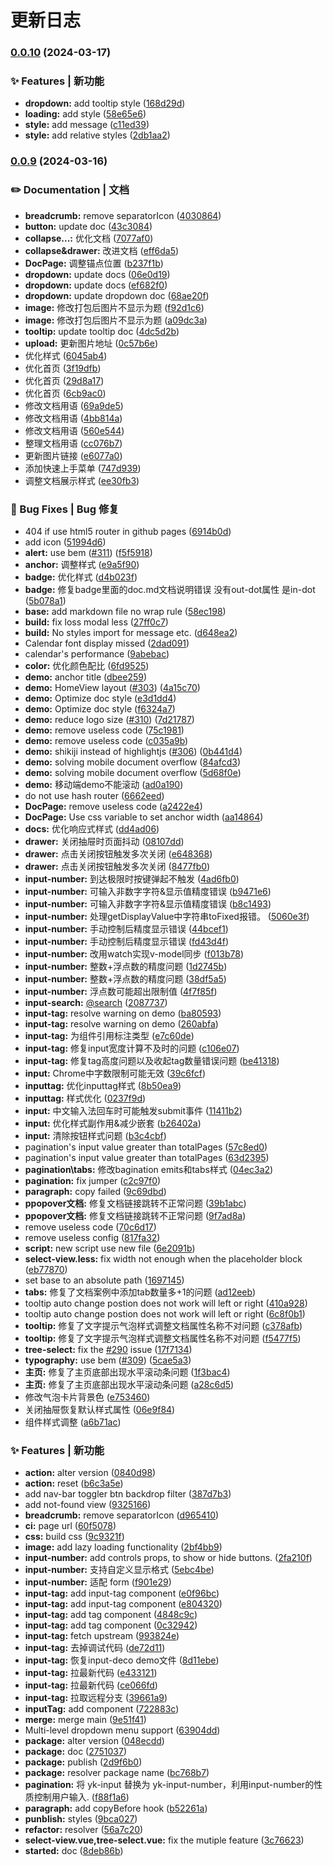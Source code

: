 # 更新日志 


### [0.0.10](https://github.com/ecaps1038/yike-design-dev/compare/v0.0.9...v0.0.10) (2024-03-17)


### ✨ Features | 新功能

* **dropdown:** add tooltip style ([168d29d](https://github.com/ecaps1038/yike-design-dev/commit/168d29d8f70f3dfae2df353366c4e78f55827381))
* **loading:** add style ([58e65e6](https://github.com/ecaps1038/yike-design-dev/commit/58e65e60562715bb7f82255e7510fb5e22ccb24c))
* **style:** add message ([c11ed39](https://github.com/ecaps1038/yike-design-dev/commit/c11ed395801cd1ae7d5ed1a31aaea9ac7bfc9675))
* **style:** add relative styles ([2db1aa2](https://github.com/ecaps1038/yike-design-dev/commit/2db1aa22eb8eb1f8f5c668e42afbced3f15720e8))

### [0.0.9](https://github.com/ecaps1038/yike-design-dev/compare/v0.0.6...v0.0.9) (2024-03-16)


### ✏️ Documentation | 文档

* **breadcrumb:** remove separatorIcon ([4030864](https://github.com/ecaps1038/yike-design-dev/commit/40308640c09f0a7558287825ae3248c1d03f7d83))
* **button:** update doc ([43c3084](https://github.com/ecaps1038/yike-design-dev/commit/43c3084632cfee7e014203b2d776a7264aa5f918))
* **collapse...:** 优化文档 ([7077af0](https://github.com/ecaps1038/yike-design-dev/commit/7077af0206dbec3f7540ef7d1cf09a2d936ab1cd))
* **collapse&drawer:** 改进文档 ([eff6da5](https://github.com/ecaps1038/yike-design-dev/commit/eff6da5445eb66970b7de196ca3073bd4e184038))
* **DocPage:** 调整锚点位置 ([b237f1b](https://github.com/ecaps1038/yike-design-dev/commit/b237f1b05fc3f63e8ea6a34e7e8f52d6b4565bbf))
* **dropdown:** update docs ([06e0d19](https://github.com/ecaps1038/yike-design-dev/commit/06e0d193428c55dacb4194f59f0685e63f985971))
* **dropdown:** update docs ([ef682f0](https://github.com/ecaps1038/yike-design-dev/commit/ef682f0dbbd64eb00feb6bc163af2f57394883c8))
* **dropdown:** update dropdown doc ([68ae20f](https://github.com/ecaps1038/yike-design-dev/commit/68ae20f6c8b89cf124a08013182ad2bab039ae9c))
* **image:** 修改打包后图片不显示为题 ([f92d1c6](https://github.com/ecaps1038/yike-design-dev/commit/f92d1c6ab48198dbab29f89adf07c99d141da9ee))
* **image:** 修改打包后图片不显示为题 ([a09dc3a](https://github.com/ecaps1038/yike-design-dev/commit/a09dc3a42fc3335ca8ac52de42f4f0d3373bc904))
* **tooltip:** update tooltip doc ([4dc5d2b](https://github.com/ecaps1038/yike-design-dev/commit/4dc5d2bada3718f2bd73bcb8770356a5e4de7495))
* **upload:** 更新图片地址 ([0c57b6e](https://github.com/ecaps1038/yike-design-dev/commit/0c57b6e9bf85f6a091a279d20a511d258df881d0))
* 优化样式 ([6045ab4](https://github.com/ecaps1038/yike-design-dev/commit/6045ab4447e75c0df6a82e86b7b00cca3080a590))
* 优化首页 ([3f19dfb](https://github.com/ecaps1038/yike-design-dev/commit/3f19dfb068167e39db7fdeaa746f1b9f2afe3041))
* 优化首页 ([29d8a17](https://github.com/ecaps1038/yike-design-dev/commit/29d8a17baea82c9b99c2ff2e59346f916aedb343))
* 优化首页 ([6cb9ac0](https://github.com/ecaps1038/yike-design-dev/commit/6cb9ac0ea9865b4bd80a6a697746706367783c97))
* 修改文档用语 ([69a9de5](https://github.com/ecaps1038/yike-design-dev/commit/69a9de5d4920c85c7d770a72d877bff0f058aaaa))
* 修改文档用语 ([4bb814a](https://github.com/ecaps1038/yike-design-dev/commit/4bb814a5e91d543562da0e0f542e592bc9482e47))
* 修改文档用语 ([560e544](https://github.com/ecaps1038/yike-design-dev/commit/560e544eca4a7d18537036c5f566f995807b532b))
* 整理文档用语 ([cc076b7](https://github.com/ecaps1038/yike-design-dev/commit/cc076b7089ce3a8d326b413386e67269633981c1))
* 更新图片链接 ([e6077a0](https://github.com/ecaps1038/yike-design-dev/commit/e6077a02b3d2a90cbb535095626322b521d2bcf6))
* 添加快速上手菜单 ([747d939](https://github.com/ecaps1038/yike-design-dev/commit/747d939a35e51c71eb7ae680a8d8d56c439f6cf0))
* 调整文档展示样式 ([ee30fb3](https://github.com/ecaps1038/yike-design-dev/commit/ee30fb31ce1462033e7686647c300fd3bb4db39a))


### 🐛 Bug Fixes | Bug 修复

* 404 if use html5 router in github pages ([6914b0d](https://github.com/ecaps1038/yike-design-dev/commit/6914b0d69ba0dc9fd120aa62ffaf565f74148032))
* add icon ([51994d6](https://github.com/ecaps1038/yike-design-dev/commit/51994d65857645760e1dc3d5f0da025934698d9a))
* **alert:** use bem ([#311](https://github.com/ecaps1038/yike-design-dev/issues/311)) ([f5f5918](https://github.com/ecaps1038/yike-design-dev/commit/f5f5918c61f6f249b8bc01ee94f3f5187f090552))
* **anchor:** 调整样式 ([e9a5f90](https://github.com/ecaps1038/yike-design-dev/commit/e9a5f90c8058811804b4c6e89d4254745b80f291))
* **badge:** 优化样式 ([d4b023f](https://github.com/ecaps1038/yike-design-dev/commit/d4b023f028b9cc69c32fdc063b46c5a8982b07f5))
* **badge:** 修复badge里面的doc.md文档说明错误 没有out-dot属性 是in-dot ([5b078a1](https://github.com/ecaps1038/yike-design-dev/commit/5b078a1c0dce00f7c20ea4e27def49ff8ed999ea))
* **base:** add markdown file no wrap rule ([58ec198](https://github.com/ecaps1038/yike-design-dev/commit/58ec198697ebffb7eaa404615f5669aa9ff65124))
* **build:** fix loss modal less ([27ff0c7](https://github.com/ecaps1038/yike-design-dev/commit/27ff0c7104008e301f70616d12556ffb91d53b5a))
* **build:** No styles import for message etc. ([d648ea2](https://github.com/ecaps1038/yike-design-dev/commit/d648ea2fd97f3b5f9cf671eeba35548a2acb31e5))
* Calendar font display missed ([2dad091](https://github.com/ecaps1038/yike-design-dev/commit/2dad0912da647488a65b5b9751acaae7ce240b45))
* calendar's performance ([9abebac](https://github.com/ecaps1038/yike-design-dev/commit/9abebaca1eaaabacddc561eaf3da3eea71671f50))
* **color:** 优化颜色配比 ([6fd9525](https://github.com/ecaps1038/yike-design-dev/commit/6fd9525479cf1b9749e505aacc7ddb2fbd06cd4f))
* **demo:** anchor title ([dbee259](https://github.com/ecaps1038/yike-design-dev/commit/dbee2592699e929f1fdb8d242671d51d42ac7137))
* **demo:** HomeView layout ([#303](https://github.com/ecaps1038/yike-design-dev/issues/303)) ([4a15c70](https://github.com/ecaps1038/yike-design-dev/commit/4a15c7018fd2ca3898bdc39b420d4f3a5ffaf4c8))
* **demo:** Optimize doc style ([e3d1dd4](https://github.com/ecaps1038/yike-design-dev/commit/e3d1dd495a8bd1981e54c009a3a9d2e877f8ec7a))
* **demo:** Optimize doc style ([f6324a7](https://github.com/ecaps1038/yike-design-dev/commit/f6324a730302d4793d97359037c2aae77eb5053b))
* **demo:** reduce logo size ([#310](https://github.com/ecaps1038/yike-design-dev/issues/310)) ([7d21787](https://github.com/ecaps1038/yike-design-dev/commit/7d217873c20c8d3e4f999d09dcae920a54a0316b))
* **demo:** remove useless code ([75c1981](https://github.com/ecaps1038/yike-design-dev/commit/75c1981a688c6e0ffdfbca9d8723feb3b5cf81b4))
* **demo:** remove useless code ([c035a9b](https://github.com/ecaps1038/yike-design-dev/commit/c035a9b5719f5bae4e01e14f977a60b301eed5d2))
* **demo:** shikiji instead of highlightjs ([#306](https://github.com/ecaps1038/yike-design-dev/issues/306)) ([0b441d4](https://github.com/ecaps1038/yike-design-dev/commit/0b441d4b625b5997d747e29f44ab5490a2ee3be5))
* **demo:** solving mobile document overflow ([84afcd3](https://github.com/ecaps1038/yike-design-dev/commit/84afcd35575db12f84427b1be1bc570aca5a920e))
* **demo:** solving mobile document overflow ([5d68f0e](https://github.com/ecaps1038/yike-design-dev/commit/5d68f0ecd44560bcad8f06f5afb65c8289f7b2d3))
* **demo:** 移动端demo不能滚动 ([ad0a190](https://github.com/ecaps1038/yike-design-dev/commit/ad0a190f0a3d7c10c3d6ed89de5cb2ac36d5b8e1))
* do not use hash router ([6662eed](https://github.com/ecaps1038/yike-design-dev/commit/6662eed41fa2226daf0d57dfb92eb0b79e22a1c6))
* **DocPage:** remove useless code ([a2422e4](https://github.com/ecaps1038/yike-design-dev/commit/a2422e4734bc584cffe0ca38c18e627fb6a83dce))
* **DocPage:** Use css variable to set anchor width ([aa14864](https://github.com/ecaps1038/yike-design-dev/commit/aa148647a3c006134ff10766cfdb9de7de41cc47))
* **docs:** 优化响应式样式 ([dd4ad06](https://github.com/ecaps1038/yike-design-dev/commit/dd4ad06655614d7f395cc312521dc99fe12a0856))
* **drawer:** 关闭抽屉时页面抖动 ([08107dd](https://github.com/ecaps1038/yike-design-dev/commit/08107dde12778a97e414bee78e66eecad7bed895))
* **drawer:** 点击关闭按钮触发多次关闭 ([e648368](https://github.com/ecaps1038/yike-design-dev/commit/e648368190e4afda36c8cbf341bea51d2315acd9))
* **drawer:** 点击关闭按钮触发多次关闭 ([8477fb0](https://github.com/ecaps1038/yike-design-dev/commit/8477fb0f91859710d66a4f32f9c00d456b6b036d))
* **input-number:** 到达极限时按键弹起不触发 ([4ad6fb0](https://github.com/ecaps1038/yike-design-dev/commit/4ad6fb017ba7ae4e99ce9520f0686734ee7ff554))
* **input-number:** 可输入非数字字符&显示值精度错误 ([b9471e6](https://github.com/ecaps1038/yike-design-dev/commit/b9471e674e2704a123f17b3af9947ce438152e03))
* **input-number:** 可输入非数字字符&显示值精度错误 ([b8c1493](https://github.com/ecaps1038/yike-design-dev/commit/b8c149308bbb5472e8a703f60f5fc6190e8991a0))
* **input-number:** 处理getDisplayValue中字符串toFixed报错。 ([5060e3f](https://github.com/ecaps1038/yike-design-dev/commit/5060e3fcea371a470e43e70d3df6d1262c6ca1f3))
* **input-number:** 手动控制后精度显示错误 ([44bcef1](https://github.com/ecaps1038/yike-design-dev/commit/44bcef1a5c26245c8750a48e2dfc87059d88aa59))
* **input-number:** 手动控制后精度显示错误 ([fd43d4f](https://github.com/ecaps1038/yike-design-dev/commit/fd43d4f4271d0a24176716b9d2e0bec48328c283))
* **input-number:** 改用watch实现v-model同步 ([f013b78](https://github.com/ecaps1038/yike-design-dev/commit/f013b782e02e71dc99b3aa5223817aa9e0464480))
* **input-number:** 整数+浮点数的精度问题 ([1d2745b](https://github.com/ecaps1038/yike-design-dev/commit/1d2745b3d25d8b86ec3813644d95b8dd7aeeacd3))
* **input-number:** 整数+浮点数的精度问题 ([38df5a5](https://github.com/ecaps1038/yike-design-dev/commit/38df5a5a02e1d52584025479c2ff65f517727b12))
* **input-number:** 浮点数可能超出限制值 ([4f7f85f](https://github.com/ecaps1038/yike-design-dev/commit/4f7f85f19742e452e6c7f4aa80fe581c52066954))
* **input-search:** [@search](https://github.com/search) ([2087737](https://github.com/ecaps1038/yike-design-dev/commit/2087737890b3b3ba308c1a25a3e6e6729db9bdf8))
* **input-tag:** resolve warning on demo ([ba80593](https://github.com/ecaps1038/yike-design-dev/commit/ba80593f685090d23f565b82843d0b40d72971e6))
* **input-tag:** resolve warning on demo ([260abfa](https://github.com/ecaps1038/yike-design-dev/commit/260abfa64e022a0a8979f651a2e9a3a576b171c2))
* **input-tag:** 为组件引用标注类型 ([e7c60de](https://github.com/ecaps1038/yike-design-dev/commit/e7c60debf7ff7a9e2f06a1b5dabcd9b030d15b30))
* **input-tag:** 修复input宽度计算不及时的问题 ([c106e07](https://github.com/ecaps1038/yike-design-dev/commit/c106e0765650a9a5d7fab219812152314b5ebafb))
* **input-tag:** 修复tag高度问题以及收起tag数量错误问题 ([be41318](https://github.com/ecaps1038/yike-design-dev/commit/be413185384486eb6856b8f1350465255852bf29))
* **input:** Chrome中字数限制可能无效 ([39c6fcf](https://github.com/ecaps1038/yike-design-dev/commit/39c6fcfbb866ccf7c33d2a4765c709c805968471))
* **inputtag:** 优化inputtag样式 ([8b50ea9](https://github.com/ecaps1038/yike-design-dev/commit/8b50ea9cddad3388c33046c3e7242d655727c211))
* **inputtag:** 样式优化 ([0237f9d](https://github.com/ecaps1038/yike-design-dev/commit/0237f9d04d96315fd2d896967945fea4322c1fbb))
* **input:** 中文输入法回车时可能触发submit事件 ([11411b2](https://github.com/ecaps1038/yike-design-dev/commit/11411b2fbc73e0f73010a308f776096c00f869c9))
* **input:** 优化样式副作用&减少嵌套 ([b26402a](https://github.com/ecaps1038/yike-design-dev/commit/b26402ac510d4a5f1eefebd3906f93b86c71e76f))
* **input:** 清除按钮样式问题 ([b3c4cbf](https://github.com/ecaps1038/yike-design-dev/commit/b3c4cbf1e6992d4602484d26613ba90b3bd4b950))
* pagination's input value greater than totalPages ([57c8ed0](https://github.com/ecaps1038/yike-design-dev/commit/57c8ed075c35ac99783c4012b5a11ae4fc5ed006))
* pagination's input value greater than totalPages ([63d2395](https://github.com/ecaps1038/yike-design-dev/commit/63d239577fea0869ed841fdc8bfbabc0244a4fe2))
* **pagination\tabs:** 修改bagination emits和tabs样式 ([04ec3a2](https://github.com/ecaps1038/yike-design-dev/commit/04ec3a2170bf6caaa7e53304af074ee4eb77b7dc))
* **pagination:** fix jumper ([c2c97f0](https://github.com/ecaps1038/yike-design-dev/commit/c2c97f05d15995cf3d3c4ed9deb97952fdfa7ced))
* **paragraph:** copy failed ([9c69dbd](https://github.com/ecaps1038/yike-design-dev/commit/9c69dbd4624d70d0bef61876a2da8c770c6f302a))
* **ppopover文档:** 修复文档链接跳转不正常问题 ([39b1abc](https://github.com/ecaps1038/yike-design-dev/commit/39b1abc37dfe1268b999bb51cd2cc9fccfc13de7))
* **ppopover文档:** 修复文档链接跳转不正常问题 ([9f7ad8a](https://github.com/ecaps1038/yike-design-dev/commit/9f7ad8ae655332d03d9060a443ef81f176e25c47))
* remove useless code ([70c6d17](https://github.com/ecaps1038/yike-design-dev/commit/70c6d179a8d7a55b06a9af31eda60fc267967f24))
* remove useless config ([817fa32](https://github.com/ecaps1038/yike-design-dev/commit/817fa32763b7de2c7ebe11834a742773a79f0413))
* **script:** new script use new file ([6e2091b](https://github.com/ecaps1038/yike-design-dev/commit/6e2091b8a33aaba9d2037c503a0462db0daaff43))
* **select-view.less:** fix width not enough when the placeholder block ([eb77870](https://github.com/ecaps1038/yike-design-dev/commit/eb77870b3f31290d9df3a6779d4867dd54bafaa7))
* set base to an absolute path ([1697145](https://github.com/ecaps1038/yike-design-dev/commit/16971450a742ecbdee00f655d04b04a4722cdbd3))
* **tabs:** 修复了文档案例中添加tab数量多+1的问题 ([ad12eeb](https://github.com/ecaps1038/yike-design-dev/commit/ad12eeb8bdf86510dbb4bda7d7469c75ddedecdf))
* tooltip auto change postion does not work will left or right ([410a928](https://github.com/ecaps1038/yike-design-dev/commit/410a928c1677281f5739b4b131f88bdc92cf14ac))
* tooltip auto change postion does not work will left or right ([6c8f0b1](https://github.com/ecaps1038/yike-design-dev/commit/6c8f0b11ae4738720d2cd6c0cfa7fee64774adda))
* **tooltip:** 修复了文字提示气泡样式调整文档属性名称不对问题 ([c378afb](https://github.com/ecaps1038/yike-design-dev/commit/c378afbb92edd85c5db6968935d4108c07210bf4))
* **tooltip:** 修复了文字提示气泡样式调整文档属性名称不对问题 ([f5477f5](https://github.com/ecaps1038/yike-design-dev/commit/f5477f5710942789237bf8505dfab0a1a7281f63))
* **tree-select:** fix the [#290](https://github.com/ecaps1038/yike-design-dev/issues/290) issue ([17f7134](https://github.com/ecaps1038/yike-design-dev/commit/17f71343edfae6d9594405d4532f398caf59e4c0))
* **typography:** use bem ([#309](https://github.com/ecaps1038/yike-design-dev/issues/309)) ([5cae5a3](https://github.com/ecaps1038/yike-design-dev/commit/5cae5a3ea3db34b786084ddbd4c3400a2726e2a0))
* **主页:** 修复了主页底部出现水平滚动条问题 ([1f3bac4](https://github.com/ecaps1038/yike-design-dev/commit/1f3bac446f0a6643eeb40d7d003581780855143f))
* **主页:** 修复了主页底部出现水平滚动条问题 ([a28c6d5](https://github.com/ecaps1038/yike-design-dev/commit/a28c6d59ec6c55045186b169704b293f5b419806))
* 修改气泡卡片背景色 ([e753460](https://github.com/ecaps1038/yike-design-dev/commit/e75346016a2112d6c4aff8fa39e5b9234c48ebae))
* 关闭抽屉恢复默认样式属性 ([06e9f84](https://github.com/ecaps1038/yike-design-dev/commit/06e9f843988143ca399fb652d1a40817cc95bb80))
* 组件样式调整 ([a6b71ac](https://github.com/ecaps1038/yike-design-dev/commit/a6b71acdbdbbc08f06aa5ee033859f75e7bddc95))


### ✨ Features | 新功能

* **action:** alter version ([0840d98](https://github.com/ecaps1038/yike-design-dev/commit/0840d9849901b485793e2ba9b245eaab4bac3731))
* **action:** reset ([b6c3a5e](https://github.com/ecaps1038/yike-design-dev/commit/b6c3a5e361a7f9a52af388b98f7d6f07cc3a3722))
* add nav-bar toggler btn backdrop filter ([387d7b3](https://github.com/ecaps1038/yike-design-dev/commit/387d7b3a817fb166a9b0714c9567300b6df38713))
* add not-found view ([9325166](https://github.com/ecaps1038/yike-design-dev/commit/93251665b5ae339ffcbb15a3c0086909d88ea277))
* **breadcrumb:**  remove separatorIcon ([d965410](https://github.com/ecaps1038/yike-design-dev/commit/d9654107cb80868c775bdf7500df55c45adf866d))
* **ci:** page url ([60f5078](https://github.com/ecaps1038/yike-design-dev/commit/60f507804db22041699a712ca797a9755e26ca8a))
* **css:** build css ([9c9321f](https://github.com/ecaps1038/yike-design-dev/commit/9c9321fc0670c4faabefc37fa70c5a0d85e5ab47))
* **image:** add lazy loading functionality ([2bf4bb9](https://github.com/ecaps1038/yike-design-dev/commit/2bf4bb98d2004b91249407bfb1050e3f76ad51ca))
* **input-number:** add controls props, to show or hide buttons. ([2fa210f](https://github.com/ecaps1038/yike-design-dev/commit/2fa210f7cae5b52349118547283ae5e3164213ab))
* **input-number:** 支持自定义显示格式 ([5ebc4be](https://github.com/ecaps1038/yike-design-dev/commit/5ebc4be3209e6363a5cb56a308e25f3f05c6a292))
* **input-number:** 适配 form ([f901e29](https://github.com/ecaps1038/yike-design-dev/commit/f901e291062af32f40ac135e2ab00e1f71c3aa96))
* **input-tag:** add input-tag component ([e0f96bc](https://github.com/ecaps1038/yike-design-dev/commit/e0f96bc907463da904c9d509538dbdcd4baff928))
* **input-tag:** add input-tag component ([e804320](https://github.com/ecaps1038/yike-design-dev/commit/e804320b618e4f3c6e91a17c3cd704d0073efa9f))
* **input-tag:** add tag component ([4848c9c](https://github.com/ecaps1038/yike-design-dev/commit/4848c9c5e1525d98cbddb3055de83803564922ba))
* **input-tag:** add tag component ([0c32942](https://github.com/ecaps1038/yike-design-dev/commit/0c329424dbbd217f122dab5934b767f98b509869))
* **input-tag:** fetch upstream ([993824e](https://github.com/ecaps1038/yike-design-dev/commit/993824e70e4e59de62a952f844064172b2a438ef))
* **input-tag:** 去掉调试代码 ([de72d11](https://github.com/ecaps1038/yike-design-dev/commit/de72d117ac6dffaecb984f05a6452fb3895a0685))
* **input-tag:** 恢复input-deco demo文件 ([8d11ebe](https://github.com/ecaps1038/yike-design-dev/commit/8d11ebed09da72018c3092b564e4fa1283dd8883))
* **input-tag:** 拉最新代码 ([e433121](https://github.com/ecaps1038/yike-design-dev/commit/e4331211cf4da48fb0818d99f5b41ef072691191))
* **input-tag:** 拉最新代码 ([ce066fd](https://github.com/ecaps1038/yike-design-dev/commit/ce066fdf2ced2e4e468c79fb4b8b9a5eb3aafcd6))
* **input-tag:** 拉取远程分支 ([39661a9](https://github.com/ecaps1038/yike-design-dev/commit/39661a941486fe8fc4ea802b55f6aa9d7166e38c))
* **inputTag:** add component ([722883c](https://github.com/ecaps1038/yike-design-dev/commit/722883ca64939ae8d90c557e6372c74b68b03d45))
* **merge:** merge main ([9e51f41](https://github.com/ecaps1038/yike-design-dev/commit/9e51f411ba98e73c380e012865d3f554cc3662dc))
* Multi-level dropdown menu support ([63904dd](https://github.com/ecaps1038/yike-design-dev/commit/63904dd505b6521605e1ee774587713819136a91))
* **package:** alter version ([048ecdd](https://github.com/ecaps1038/yike-design-dev/commit/048ecddb01fd0d421782623fa4fc8bbecb7791a8))
* **package:** doc ([2751037](https://github.com/ecaps1038/yike-design-dev/commit/2751037aaeec140c5212a655fbb867720defdaef))
* **package:** publish ([2d9f6b0](https://github.com/ecaps1038/yike-design-dev/commit/2d9f6b0df9e641fb25c7b0c397b1b42ae313b367))
* **package:** resolver package name ([bc768b7](https://github.com/ecaps1038/yike-design-dev/commit/bc768b7f46f370c37cd802814a1a2a29356def26))
* **pagination:** 将 yk-input 替换为 yk-input-number，利用input-number的性质控制用户输入. ([f88f1a6](https://github.com/ecaps1038/yike-design-dev/commit/f88f1a62df7543c0e9b2d49e8e2f25f792485338))
* **paragraph:** add copyBefore hook ([b52261a](https://github.com/ecaps1038/yike-design-dev/commit/b52261a2ac5b69bb458983400a4916ec04e66c5a))
* **punblish:** styles ([9bca027](https://github.com/ecaps1038/yike-design-dev/commit/9bca02706b1ad3c53ebe7a53efe6e60447c51168))
* **refactor:** resolver ([56a7c20](https://github.com/ecaps1038/yike-design-dev/commit/56a7c20928c16bc8a12bb154d0aaffecf51b464f))
* **select-view.vue,tree-select.vue:** fix the mutiple feature ([3c76623](https://github.com/ecaps1038/yike-design-dev/commit/3c76623c991746b4d5f1c7506077434636dd1310))
* **started:** doc ([8deb86b](https://github.com/ecaps1038/yike-design-dev/commit/8deb86b9ae0e49cf810e73d5302a17aa9b67121a))
